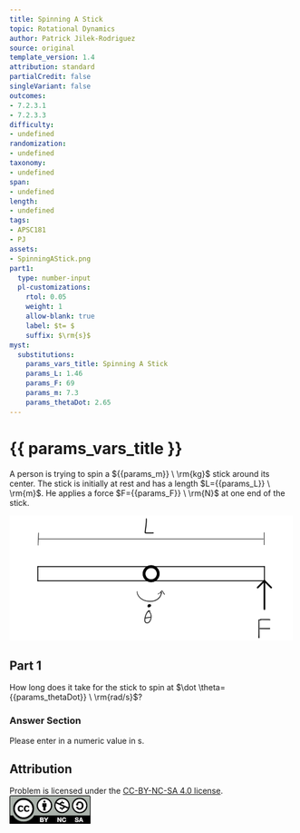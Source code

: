 ```yaml
---
title: Spinning A Stick
topic: Rotational Dynamics
author: Patrick Jilek-Rodriguez
source: original
template_version: 1.4
attribution: standard
partialCredit: false
singleVariant: false
outcomes:
- 7.2.3.1
- 7.2.3.3
difficulty:
- undefined
randomization:
- undefined
taxonomy:
- undefined
span:
- undefined
length:
- undefined
tags:
- APSC181
- PJ
assets:
- SpinningAStick.png
part1:
  type: number-input
  pl-customizations:
    rtol: 0.05
    weight: 1
    allow-blank: true
    label: $t= $
    suffix: $\rm{s}$
myst:
  substitutions:
    params_vars_title: Spinning A Stick
    params_L: 1.46
    params_F: 69
    params_m: 7.3
    params_thetaDot: 2.65
---
```

# {{ params_vars_title }}
A person is trying to spin a ${{params_m}} \ \rm{kg}$ stick around its center.
The stick is initially at rest and has a length $L={{params_L}} \ \rm{m}$.
He applies a force $F={{params_F}} \ \rm{N}$ at one end of the stick.

<img src="SpinningAStick.png" width=500 alt="A stick of length L rotating about its center at theta dot." >

## Part 1

How long does it take for the stick to spin at $\dot \theta={{params_thetaDot}} \ \rm{rad/s}$?

### Answer Section

Please enter in a numeric value in s.

## Attribution

Problem is licensed under the [CC-BY-NC-SA 4.0 license](https://creativecommons.org/licenses/by-nc-sa/4.0/).<br> ![The Creative Commons 4.0 license requiring attribution-BY, non-commercial-NC, and share-alike-SA license.](https://raw.githubusercontent.com/firasm/bits/master/by-nc-sa.png)